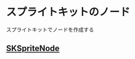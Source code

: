 # スプライトキットのノード

スプライトキットでノードを作成する

## [SKSpriteNode](https://github.com/ghsumiyasu/Swift/blob/main/README-SpriteNode-jp.md)
